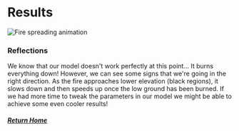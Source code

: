 # Results
![Fire spreading animation](fire_gif.gif)

### Reflections
We know that our model doesn't work perfectly at this point... It burns everything down!  However, we can see some signs that we're going in the right direction.  As the fire approaches lower elevation (black regions), it slows down and then speeds up once the low ground has been burned.  If we had more time to tweak the parameters in our model we might be able to achieve some even cooler results!

##### [Return Home](index.html)
